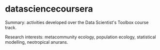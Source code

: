 # datasciencecoursera
Summary: activities developed over the Data Scientist's Toolbox course track.

Research interests: metacommunity ecology, population ecology, statistical modelling, neotropical anurans. 
